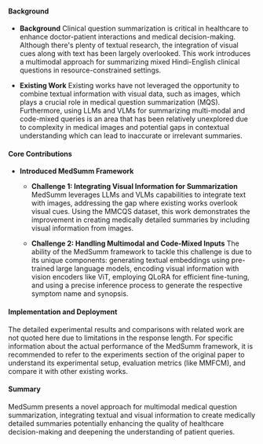 #### Background
- **Background**
Clinical question summarization is critical in healthcare to enhance doctor-patient interactions and medical decision-making. Although there's plenty of textual research, the integration of visual cues along with text has been largely overlooked. This work introduces a multimodal approach for summarizing mixed Hindi-English clinical questions in resource-constrained settings.

- **Existing Work**
Existing works have not leveraged the opportunity to combine textual information with visual data, such as images, which plays a crucial role in medical question summarization (MQS). Furthermore, using LLMs and VLMs for summarizing multi-modal and code-mixed queries is an area that has been relatively unexplored due to complexity in medical images and potential gaps in contextual understanding which can lead to inaccurate or irrelevant summaries.

#### Core Contributions
- **Introduced MedSumm Framework**
  - **Challenge 1: Integrating Visual Information for Summarization**
    MedSumm leverages LLMs and VLMs capabilities to integrate text with images, addressing the gap where existing works overlook visual cues. Using the MMCQS dataset, this work demonstrates the improvement in creating medically detailed summaries by including visual information from images.

  - **Challenge 2: Handling Multimodal and Code-Mixed Inputs**
    The ability of the MedSumm framework to tackle this challenge is due to its unique components: generating textual embeddings using pre-trained large language models, encoding visual information with vision encoders like ViT, employing QLoRA for efficient fine-tuning, and using a precise inference process to generate the respective symptom name and synopsis.

#### Implementation and Deployment
The detailed experimental results and comparisons with related work are not quoted here due to limitations in the response length. For specific information about the actual performance of the MedSumm framework, it is recommended to refer to the experiments section of the original paper to understand its experimental setup, evaluation metrics (like MMFCM), and compare it with other existing works.

#### Summary
MedSumm presents a novel approach for multimodal medical question summarization, integrating textual and visual information to create medically detailed summaries potentially enhancing the quality of healthcare decision-making and deepening the understanding of patient queries.
